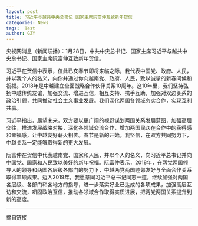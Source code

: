 ```yaml
---
layout: post
title: 习近平与越共中央总书记 国家主席阮富仲互致新年贺信
categories: News
tags:  Test
author: GZY
---
```


央视网消息（新闻联播）：1月28日，中共中央总书记、国家主席习近平与越共中央总书记、国家主席阮富仲互致新年贺信。

习近平在贺信中表示，值此已亥春节即将来临之际，我代表中国党、政府、人民，并以我个人的名义，向你并通过你向越南党、政府、人民，致以诚挚的新春问候和祝福。2018年是中越建立全面战略合作伙伴关系10周年。这10年里，我们坚持弘扬中越传统友谊，加强交流、增进互信，相互支持、携手互助，加强对双边关系的政治引领，共同推动社会主义事业发展。我们深化两国各领域务实合作，实现互利共赢。

习近平指出，展望未来，双方要以更广阔的视野谋划两国关系发展蓝图，加强高层交往，推进发展战略对接，深化各领域交流合作，增加两国民众在合作中的获得感和幸福感，让中越友好薪火相传。春节是新的开始。我坚信，在双方共同努力下，中越关系一定能够取得新的更大发展。

阮富仲在贺信中代表越南党、国家和人民，并以个人的名义，向习近平总书记并向中国党、国家和人民致以美好的新年祝福。阮富仲表示，2018年，在两党两国领导人的领导和两国各层级各部门的努力下，中越两党两国睦邻友好与全面合作关系取得丰硕成果。迈入2019年，我愿意同习近平总书记同志一道，继续加强对两国各层级、各部门和各地方的指导，进一步落实好业已达成的各项成果，加强高层互访和交流，巩固政治互信，推动各领域合作取得实质进展，把两党两国关系提升到新的高度。

*****

摘自[链接](http://news.qq.com/a/20190128/011141.htm)
